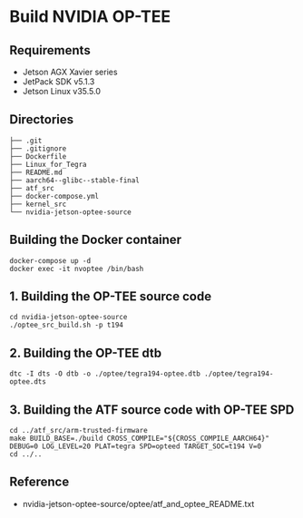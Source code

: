 # Build NVIDIA OP-TEE

## Requirements

* Jetson AGX Xavier series
* JetPack SDK v5.1.3
* Jetson Linux v35.5.0

## Directories

```tree -L 1 -a
├── .git
├── .gitignore
├── Dockerfile
├── Linux_for_Tegra
├── README.md
├── aarch64--glibc--stable-final
├── atf_src
├── docker-compose.yml
├── kernel_src
└── nvidia-jetson-optee-source
```

## Building the Docker container

```
docker-compose up -d
docker exec -it nvoptee /bin/bash
```

## 1. Building the OP-TEE source code

```
cd nvidia-jetson-optee-source
./optee_src_build.sh -p t194
```

## 2. Building the OP-TEE dtb

```
dtc -I dts -O dtb -o ./optee/tegra194-optee.dtb ./optee/tegra194-optee.dts
```

## 3. Building the ATF source code with OP-TEE SPD

```
cd ../atf_src/arm-trusted-firmware
make BUILD_BASE=./build CROSS_COMPILE="${CROSS_COMPILE_AARCH64}" DEBUG=0 LOG_LEVEL=20 PLAT=tegra SPD=opteed TARGET_SOC=t194 V=0
cd ../..
```

## Reference

* nvidia-jetson-optee-source/optee/atf_and_optee_README.txt
